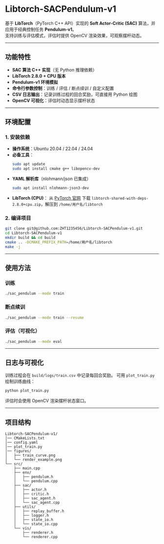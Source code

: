 # Libtorch-SACPendulum-v1

基于 **LibTorch**（PyTorch C++ API）实现的 **Soft Actor-Critic (SAC)** 算法，并应用于经典控制任务 **Pendulum-v1**。  
支持训练与评估模式，评估时提供 OpenCV 渲染效果，可观察摆杆动态。

---

## 功能特性
- **SAC 算法 C++ 实现**（无 Python 推理依赖）
- **LibTorch 2.8.0 + CPU 版本**
- **Pendulum-v1 环境模拟**
- **命令行参数控制**：训练 / 评估 / 断点续训 / 自定义配置
- **CSV 日志输出**：记录训练过程的回合奖励，可直接用 Python 绘图
- **OpenCV 可视化**：评估时动态显示摆杆状态

---

## 环境配置

### 1. 安装依赖
- **操作系统**：Ubuntu 20.04 / 22.04 / 24.04
- **必备工具**：
  ```bash
  sudo apt update
  sudo apt install cmake g++ libopencv-dev


* **YAML 解析库**（nlohmann/json 已集成）

  ```bash
  sudo apt install nlohmann-json3-dev
  ```
* **LibTorch (CPU)**：
  从 [PyTorch 官网](https://pytorch.org/get-started/locally/) 下载
  `libtorch-shared-with-deps-2.8.0+cpu.zip`，解压到 `/home/用户名/libtorch`

### 2. 编译项目

```bash
git clone git@github.com:ZHT1235456/Libtorch-SACPendulum-v1.git
cd Libtorch-SACPendulum-v1
mkdir build && cd build
cmake .. -DCMAKE_PREFIX_PATH=/home/用户名/libtorch
make -j
```

---

## 使用方法

### 训练

```bash
./sac_pendulum --mode train
```

### 断点续训

```bash
./sac_pendulum --mode train --resume
```

### 评估（可视化）

```bash
./sac_pendulum --mode eval
```

---

## 日志与可视化

训练过程会在 `build/logs/train.csv` 中记录每回合奖励。
可用 `plot_train.py` 绘制训练曲线：

```bash
python plot_train.py
```

评估时会使用 OpenCV 渲染摆杆状态窗口。

---

## 项目结构

```
Libtorch-SACPendulum-v1/
│── CMakeLists.txt
│── config.yaml
│── plot_train.py
│── figures/
│   ├── train_curve.png
│   └── render_example.png
└── src/
    ├── main.cpp
    ├── env/
    │   ├── pendulum.h
    │   └── pendulum.cpp
    ├── sac/
    │   ├── actor.h
    │   ├── critic.h
    │   ├── sac_agent.h
    │   └── sac_agent.cpp
    ├── utils/
    │   ├── replay_buffer.h
    │   ├── logger.h
    │   ├── state_io.h
    │   └── state_io.cpp
    └── vis/
        ├── renderer.h
        └── renderer.cpp


